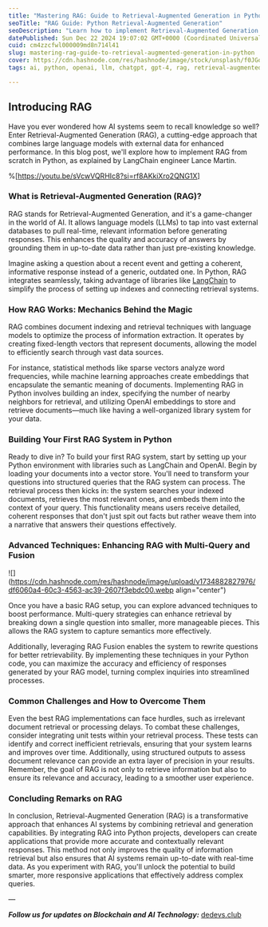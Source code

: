 ```yaml
---
title: "Mastering RAG: Guide to Retrieval-Augmented Generation in Python"
seoTitle: "RAG Guide: Python Retrieval-Augmented Generation"
seoDescription: "Learn how to implement Retrieval-Augmented Generation (RAG) in Python to enhance AI models with real-time data retrieval for accurate responses."
datePublished: Sun Dec 22 2024 19:07:02 GMT+0000 (Coordinated Universal Time)
cuid: cm4zzcfwl000009md8n714l41
slug: mastering-rag-guide-to-retrieval-augmented-generation-in-python
cover: https://cdn.hashnode.com/res/hashnode/image/stock/unsplash/f0JGorLOkw0/upload/cf01e20588722d3a09961ab8439b43cd.jpeg
tags: ai, python, openai, llm, chatgpt, gpt-4, rag, retrieval-augmented-generation, agentic-ai

---
```


## Introducing RAG

Have you ever wondered how AI systems seem to recall knowledge so well? Enter Retrieval-Augmented Generation (RAG), a cutting-edge approach that combines large language models with external data for enhanced performance. In this blog post, we'll explore how to implement RAG from scratch in Python, as explained by LangChain engineer Lance Martin.

%[https://youtu.be/sVcwVQRHIc8?si=rf8AKkiXro2QNG1X] 

### What is Retrieval-Augmented Generation (RAG)?

RAG stands for Retrieval-Augmented Generation, and it's a game-changer in the world of AI. It allows language models (LLMs) to tap into vast external databases to pull real-time, relevant information before generating responses. This enhances the quality and accuracy of answers by grounding them in up-to-date data rather than just pre-existing knowledge.

Imagine asking a question about a recent event and getting a coherent, informative response instead of a generic, outdated one. In Python, RAG integrates seamlessly, taking advantage of libraries like [LangChain](https://www.langchain.com/) to simplify the process of setting up indexes and connecting retrieval systems.

### How RAG Works: Mechanics Behind the Magic

RAG combines document indexing and retrieval techniques with language models to optimize the process of information extraction. It operates by creating fixed-length vectors that represent documents, allowing the model to efficiently search through vast data sources.

For instance, statistical methods like sparse vectors analyze word frequencies, while machine learning approaches create embeddings that encapsulate the semantic meaning of documents. Implementing RAG in Python involves building an index, specifying the number of nearby neighbors for retrieval, and utilizing OpenAI embeddings to store and retrieve documents—much like having a well-organized library system for your data.

### Building Your First RAG System in Python

Ready to dive in? To build your first RAG system, start by setting up your Python environment with libraries such as LangChain and OpenAI. Begin by loading your documents into a vector store. You'll need to transform your questions into structured queries that the RAG system can process. The retrieval process then kicks in: the system searches your indexed documents, retrieves the most relevant ones, and embeds them into the context of your query. This functionality means users receive detailed, coherent responses that don't just spit out facts but rather weave them into a narrative that answers their questions effectively.

### Advanced Techniques: Enhancing RAG with Multi-Query and Fusion

![](https://cdn.hashnode.com/res/hashnode/image/upload/v1734882827976/df6060a4-60c3-4563-ac39-2607f3ebdc00.webp align="center")

Once you have a basic RAG setup, you can explore advanced techniques to boost performance. Multi-query strategies can enhance retrieval by breaking down a single question into smaller, more manageable pieces. This allows the RAG system to capture semantics more effectively.

Additionally, leveraging RAG Fusion enables the system to rewrite questions for better retrievability. By implementing these techniques in your Python code, you can maximize the accuracy and efficiency of responses generated by your RAG model, turning complex inquiries into streamlined processes.

### Common Challenges and How to Overcome Them

Even the best RAG implementations can face hurdles, such as irrelevant document retrieval or processing delays. To combat these challenges, consider integrating unit tests within your retrieval process. These tests can identify and correct inefficient retrievals, ensuring that your system learns and improves over time. Additionally, using structured outputs to assess document relevance can provide an extra layer of precision in your results. Remember, the goal of RAG is not only to retrieve information but also to ensure its relevance and accuracy, leading to a smoother user experience.

### Concluding Remarks on RAG

In conclusion, Retrieval-Augmented Generation (RAG) is a transformative approach that enhances AI systems by combining retrieval and generation capabilities. By integrating RAG into Python projects, developers can create applications that provide more accurate and contextually relevant responses. This method not only improves the quality of information retrieval but also ensures that AI systems remain up-to-date with real-time data. As you experiment with RAG, you'll unlock the potential to build smarter, more responsive applications that effectively address complex queries.  
  
—  
  
***Follow us for updates on Blockchain and AI Technology:*** [dedevs.club](https://dedevs.club)